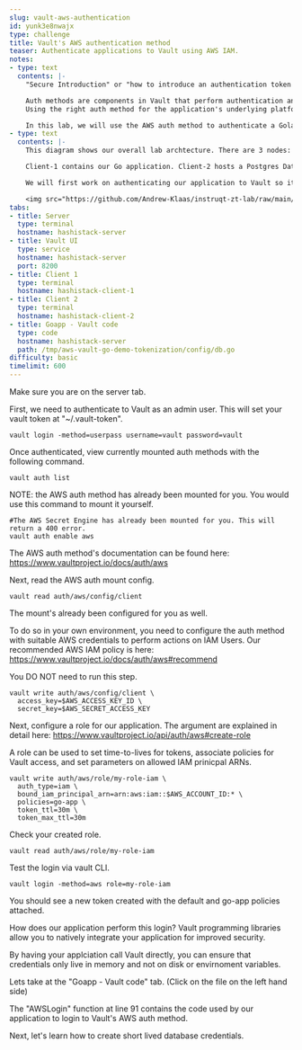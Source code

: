 ```yaml
---
slug: vault-aws-authentication
id: yunk3e8nwajx
type: challenge
title: Vault's AWS authentication method
teaser: Authenticate applications to Vault using AWS IAM.
notes:
- type: text
  contents: |-
    "Secure Introduction" or "how to introduce an authentication token to applications" is often one of the most difficult challenges in application & infrastructure deployments.

    Auth methods are components in Vault that perform authentication and are responsible for assigning identity and a set of policies to a user.
    Using the right auth method for the application's underlying platform/cloud helps us solve secure introduction.

    In this lab, we will use the AWS auth method to authenticate a Golang application so it can retrieve database credentials from Vault.
- type: text
  contents: |-
    This diagram shows our overall lab archtecture. There are 3 nodes: Server, Client-1, and Client-2.

    Client-1 contains our Go application. Client-2 hosts a Postgres Database. The Server contains the Consul, Vault, and Boundary Servers.

    We will first work on authenticating our application to Vault so it can retrieve a login token.

    <img src="https://github.com/Andrew-Klaas/instruqt-zt-lab/raw/main/assets/diagrams/0-auth.png" width=800px height=400px>
tabs:
- title: Server
  type: terminal
  hostname: hashistack-server
- title: Vault UI
  type: service
  hostname: hashistack-server
  port: 8200
- title: Client 1
  type: terminal
  hostname: hashistack-client-1
- title: Client 2
  type: terminal
  hostname: hashistack-client-2
- title: Goapp - Vault code
  type: code
  hostname: hashistack-server
  path: /tmp/aws-vault-go-demo-tokenization/config/db.go
difficulty: basic
timelimit: 600
---
```

Make sure you are on the server tab.

First, we need to authenticate to Vault as an admin user. This will set your vault token at "~/.vault-token".
```
vault login -method=userpass username=vault password=vault
```
Once authenticated, view currently mounted auth methods with the following command.
```
vault auth list
```
NOTE: the AWS auth method has already been mounted for you. You would use this command to mount it yourself.
```
#The AWS Secret Engine has already been mounted for you. This will return a 400 error.
vault auth enable aws
```

The AWS auth method's documentation can be found here: https://www.vaultproject.io/docs/auth/aws

Next, read the AWS auth mount config.
```
vault read auth/aws/config/client
```
The mount's already been configured for you as well.

To do so in your own environment, you need to configure the auth method with suitable AWS credentials to perform actions on IAM Users.
Our recommended AWS IAM policy is here: https://www.vaultproject.io/docs/auth/aws#recommend

You DO NOT need to run this step.
```
vault write auth/aws/config/client \
  access_key=$AWS_ACCESS_KEY_ID \
  secret_key=$AWS_SECRET_ACCESS_KEY
```
Next, configure a role for our application. The argument are explained in detail here: https://www.vaultproject.io/api/auth/aws#create-role

A role can be used to set time-to-lives for tokens, associate policies for Vault access, and set parameters on allowed IAM prinicpal ARNs.
```
vault write auth/aws/role/my-role-iam \
  auth_type=iam \
  bound_iam_principal_arn=arn:aws:iam::$AWS_ACCOUNT_ID:* \
  policies=go-app \
  token_ttl=30m \
  token_max_ttl=30m
```
Check your created role.
```
vault read auth/aws/role/my-role-iam
```
Test the login via vault CLI.

```
vault login -method=aws role=my-role-iam
```
You should see a new token created with the default and go-app policies attached.

How does our application perform this login? Vault programming libraries allow you to natively integrate your application for improved security.

By having your applciation call Vault directly, you can ensure that credentials only live in memory and not on disk or envirnoment variables.

Lets take at the "Goapp - Vault code" tab. (Click on the file on the left hand side)

The "AWSLogin" function at line 91 contains the code used by our application to login to Vault's AWS auth method.

Next, let's learn how to create short lived database credentials.